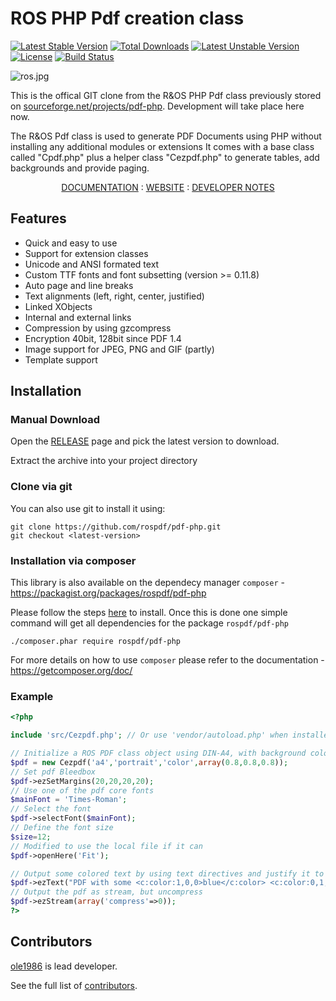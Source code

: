 # ROS PHP Pdf creation class

[![Latest Stable Version](https://poser.pugx.org/rospdf/pdf-php/v/stable)](https://packagist.org/packages/rospdf/pdf-php) [![Total Downloads](https://poser.pugx.org/rospdf/pdf-php/downloads)](https://packagist.org/packages/rospdf/pdf-php) [![Latest Unstable Version](https://poser.pugx.org/rospdf/pdf-php/v/unstable)](https://packagist.org/packages/rospdf/pdf-php) [![License](https://poser.pugx.org/rospdf/pdf-php/license)](https://packagist.org/packages/rospdf/pdf-php) [![Build Status](https://travis-ci.org/rospdf/pdf-php.svg?branch=master)](https://travis-ci.org/rospdf/pdf-php) 

![ros.jpg](https://raw.githubusercontent.com/rospdf/pdf-php/master/ros.jpg "R&OS PHP Pdf creation class")

This is the offical GIT clone from the R&OS PHP Pdf class previously stored on [sourceforge.net/projects/pdf-php](https://sourceforge.net/projects/pdf-php/). Development will take place here now.

The R&OS Pdf class is used to generate PDF Documents using PHP without installing any additional modules or extensions
It comes with a base class called "Cpdf.php" plus a helper class "Cezpdf.php" to generate tables, add backgrounds and provide paging.

<div align="center">
    <a href="https://github.com/rospdf/pdf-php/blob/master/readme.pdf">DOCUMENTATION</a> :
    <a href="http://pdf-php.sf.net/">WEBSITE</a> :
    <a href="DEVELOPER.md">DEVELOPER NOTES</a>
</div>

## Features
- Quick and easy to use
- Support for extension classes
- Unicode and ANSI formated text
- Custom TTF fonts and font subsetting (version >= 0.11.8)
- Auto page and line breaks
- Text alignments (left, right, center, justified)
- Linked XObjects
- Internal and external links
- Compression by using gzcompress
- Encryption 40bit, 128bit since PDF 1.4
- Image support for JPEG, PNG and GIF (partly)
- Template support

## Installation

### Manual Download

Open the [RELEASE](https://github.com/rospdf/pdf-php/releases) page and pick the latest version to download.

Extract the archive into your project directory

### Clone via git

You can also use git to install it using:

    git clone https://github.com/rospdf/pdf-php.git
    git checkout <latest-version>
	

### Installation via composer

This library is also available on the dependecy manager `composer` - https://packagist.org/packages/rospdf/pdf-php

Please follow the steps [here](https://getcomposer.org/download/) to install. Once this is done one simple command will get all dependencies for the package `rospdf/pdf-php`

	./composer.phar require rospdf/pdf-php

For more details on how to use `composer` please refer to the documentation - https://getcomposer.org/doc/

### Example

```php
<?php

include 'src/Cezpdf.php'; // Or use 'vendor/autoload.php' when installed through composer

// Initialize a ROS PDF class object using DIN-A4, with background color gray
$pdf = new Cezpdf('a4','portrait','color',array(0.8,0.8,0.8));
// Set pdf Bleedbox
$pdf->ezSetMargins(20,20,20,20);
// Use one of the pdf core fonts
$mainFont = 'Times-Roman';
// Select the font
$pdf->selectFont($mainFont);
// Define the font size
$size=12;
// Modified to use the local file if it can
$pdf->openHere('Fit');

// Output some colored text by using text directives and justify it to the right of the document
$pdf->ezText("PDF with some <c:color:1,0,0>blue</c:color> <c:color:0,1,0>red</c:color> and <c:color:0,0,1>green</c:color> colours", $size, array('justification'=>'right'));
// Output the pdf as stream, but uncompress
$pdf->ezStream(array('compress'=>0));
?>
```

## Contributors

[ole1986](http://github.com/ole1986) is lead developer. 

See the full list of [contributors](https://github.com/rospdf/pdf-php/graphs/contributors).
